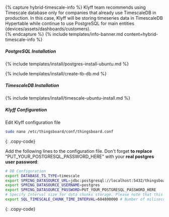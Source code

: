 {% capture hybrid-timescale-info %}
Klyff team recommends using Timescale database only for companies that already use TimescaleDB in production.
In this case, Klyff will be storing timeseries data in TimescaleDB Hypertable while continue to use PostgreSQL for main entities (devices/assets/dashboards/customers).  
{% endcapture %}
{% include templates/info-banner.md content=hybrid-timescale-info %}

##### PostgreSQL Installation

{% include templates/install/postgres-install-ubuntu.md %}

{% include templates/install/create-tb-db.md %}

##### TimescaleDB Installation

{% include templates/install/timescale-ubuntu-install.md %}

##### Klyff Configuration

Edit Klyff configuration file 

```bash
sudo nano /etc/thingsboard/conf/thingsboard.conf
```
{: .copy-code}

Add the following lines to the configuration file. Don't forget **to replace** "PUT_YOUR_POSTGRESQL_PASSWORD_HERE" with your **real postgres user password**:

```bash
# DB Configuration 
export DATABASE_TS_TYPE=timescale
export SPRING_DATASOURCE_URL=jdbc:postgresql://localhost:5432/thingsboard
export SPRING_DATASOURCE_USERNAME=postgres
export SPRING_DATASOURCE_PASSWORD=PUT_YOUR_POSTGRESQL_PASSWORD_HERE
# Specify Interval size for data chunks storage. Please note that this value can be set only once.
export SQL_TIMESCALE_CHUNK_TIME_INTERVAL=604800000 # Number of miliseconds. The current value corresponds to one week.
```
{: .copy-code}
